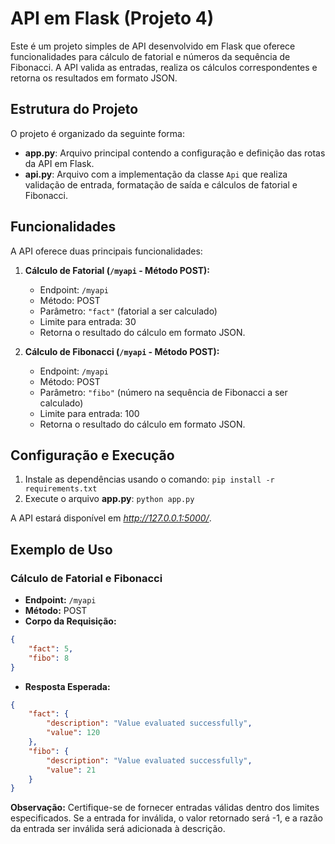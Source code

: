 # API em Flask (Projeto 4)

Este é um projeto simples de API desenvolvido em Flask que oferece funcionalidades para cálculo de fatorial e números da sequência de Fibonacci. A API valida as entradas, realiza os cálculos correspondentes e retorna os resultados em formato JSON.

## Estrutura do Projeto

O projeto é organizado da seguinte forma:

- **app.py**: Arquivo principal contendo a configuração e definição das rotas da API em Flask.
- **api.py**: Arquivo com a implementação da classe `Api` que realiza validação de entrada, formatação de saída e cálculos de fatorial e Fibonacci.


## Funcionalidades

A API oferece duas principais funcionalidades:

1. **Cálculo de Fatorial (`/myapi` - Método POST):**
   - Endpoint: `/myapi`
   - Método: POST
   - Parâmetro: `"fact"` (fatorial a ser calculado)
   - Limite para entrada: 30
   - Retorna o resultado do cálculo em formato JSON.

2. **Cálculo de Fibonacci (`/myapi` - Método POST):**
   - Endpoint: `/myapi`
   - Método: POST
   - Parâmetro: `"fibo"` (número na sequência de Fibonacci a ser calculado)
   - Limite para entrada: 100
   - Retorna o resultado do cálculo em formato JSON.

## Configuração e Execução

1. Instale as dependências usando o comando: ```pip install -r requirements.txt```
2. Execute o arquivo **app.py**: ```python app.py```

A API estará disponível em *http://127.0.0.1:5000/*.


## Exemplo de Uso

### Cálculo de Fatorial e Fibonacci
- **Endpoint:** `/myapi`
- **Método:** POST
- **Corpo da Requisição:**
```json
{ 
    "fact": 5,
    "fibo": 8
}
```
- **Resposta Esperada:**
```json
{ 
    "fact": { 
        "description": "Value evaluated successfully", 
        "value": 120
    }, 
    "fibo": { 
        "description": "Value evaluated successfully", 
        "value": 21
    } 
}
```

**Observação:** Certifique-se de fornecer entradas válidas dentro dos limites especificados. Se a entrada for inválida, o valor retornado será -1, e a razão da entrada ser inválida será adicionada à descrição.
